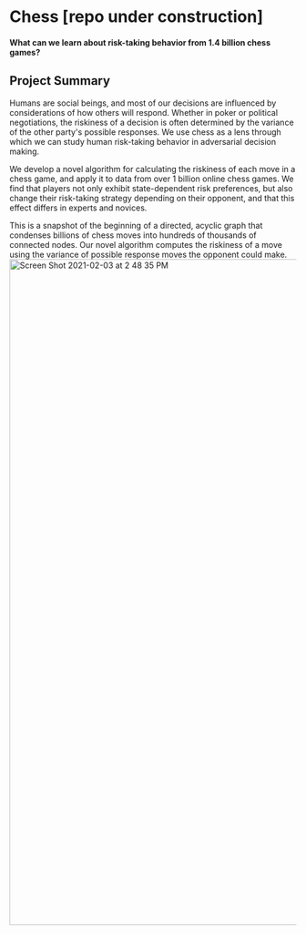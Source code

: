 # Chess [repo under construction]
#### What can we learn about risk-taking behavior from 1.4 billion chess games?


## Project Summary
Humans are social beings, and most of our decisions are influenced by considerations of how others will respond. Whether in poker or political negotiations, the riskiness of a decision is often determined by the variance of the other party's possible responses. We use chess as a lens through which we can study human risk-taking behavior in adversarial decision making.

We develop a novel algorithm for calculating the riskiness of each move in a chess game, and apply it to data from over 1 billion online chess games. We find that players not only exhibit state-dependent risk preferences, but also change their risk-taking strategy depending on their opponent, and that this effect differs in experts and novices.


This is a snapshot of the beginning of a directed, acyclic graph that condenses billions of chess moves into hundreds of thousands of connected nodes. Our novel algorithm computes the riskiness of a move using the variance of possible response moves the opponent could make. 
<img width="1169" alt="Screen Shot 2021-02-03 at 2 48 35 PM" src="https://user-images.githubusercontent.com/17987950/132625935-eeab6641-5e68-439a-9371-7bff72537d1b.png">

